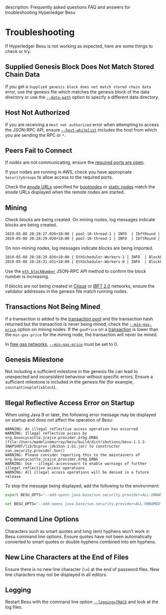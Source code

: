 description: Frequently asked questions FAQ and answers for troubleshooting Hyperledger Besu
<!--- END of page meta data -->

# Troubleshooting

If Hyperledger Besu is not working as expected, here are some things to check or try. 

## Supplied Genesis Block Does Not Match Stored Chain Data 

If you get a `Supplied genesis block does not match stored chain data` error, use the genesis file which matches the genesis block 
of the data directory or use the [`--data-path`](../../Reference/CLI/CLI-Syntax.md#data-path) option to specify a different data directory. 

## Host Not Authorized 

If you are receiving a `Host not authorized` error when attempting to access the JSON-RPC API, ensure [`--host-whitelist`](../../Reference/CLI/CLI-Syntax.md#host-whitelist)
includes the host from which you are sending the RPC or `*`. 

## Peers Fail to Connect

If nodes are not communicating, ensure the [required ports are open](https://besu.hyperledger.org/en/stable/Configuring-Besu/Networking/Configuring-Ports/). 

If your nodes are running in AWS, check you have appropriate `SecurityGroups` to allow access to the required ports.

Check the [enode URLs](../../Concepts/Node-Keys.md#enode-url) specified for [bootnodes](../Find-and-Connect/Bootnodes.md)
or [static nodes](../Find-and-Connect/Managing-Peers.md#static-nodes) match the enode URLs 
displayed when the remote nodes are started.

## Mining

Check blocks are being created. On mining nodes, log messages indicate blocks are being created. 

```bash
2019-05-08 20:28:27.026+10:00 | pool-10-thread-1 | INFO  | IbftRound | Importing block to chain. round=ConsensusRoundIdentifier{Sequence=660, Round=0}, hash=0x759afaba4e923d89175d850ceca4b8ef81f7d9c727b0b0b8e714b624a4b8e8cc
2019-05-08 20:28:29.020+10:00 | pool-10-thread-1 | INFO  | IbftRound | Importing block to chain. round=ConsensusRoundIdentifier{Sequence=661, Round=0}, hash=0x5443e504256765f06b3cebfbee82276a034ebcc8d685b7c3d1a6010fd4acfa14
```
 
On non-mining nodes, log messages indicate blocks are being imported. 

```bash
2019-05-08 20:28:29.026+10:00 | EthScheduler-Workers-1 | INFO  | BlockPropagationManager | Imported #661 / 0 tx / 0 om / 0 (0.0%) gas / (0x5443e504256765f06b3cebfbee82276a034ebcc8d685b7c3d1a6010fd4acfa14) in 0.000s.
2019-05-08 20:28:31.031+10:00 | EthScheduler-Workers-0 | INFO  | BlockPropagationManager | Imported #662 / 0 tx / 0 om / 0 (0.0%) gas / (0x0ead4e20123d3f1433d8dec894fcce386da4049819b24b309963ce7a8a0fcf03) in 0.000s.
``` 

Use the [`eth_blockNumber`](../../Reference/API-Methods.md#eth_blocknumber) JSON-RPC API method to confirm the 
block number is increasing. 

If blocks are not being created in [Clique](../Configure/Consensus-Protocols/Clique.md#extra-data) or [IBFT 2.0](../Configure/Consensus-Protocols/IBFT.md#extra-data) networks, 
ensure the validator addresses in the genesis file match running nodes. 
 
## Transactions Not Being Mined 

If a transaction is added to the [transaction pool](../../Concepts/Transactions/Transaction-Pool.md) 
and the transaction hash returned but the transaction is never being mined, check the [`--min-gas-price`](../../Reference/CLI/CLI-Syntax.md#min-gas-price)
option on mining nodes. If the `gasPrice` on a [transaction](../Send-Transactions/Transactions.md) 
is lower than the `min-gas-price` for the mining node, the transaction will never be mined. 

In [free gas networks](../Configure/FreeGas.md), [`--min-gas-price`](../../Reference/CLI/CLI-Syntax.md#min-gas-price) must be set to 0. 

## Genesis Milestone 

Not including a sufficient milestone in the genesis file can lead to unexpected and inconsistent behaviour without
specific errors. Ensure a sufficient milestone is included in the genesis file (for example, `constantinoplefixblock`). 

## Illegal Reflective Access Error on Startup

When using Java 9 or later, the following error message may be displayed on startup and does not affect the operation of Besu: 

```
WARNING: An illegal reflective access operation has occurred
WARNING: Illegal reflective access by org.bouncycastle.jcajce.provider.drbg.DRBG (file:/Users/madelinemurray/besu/build/distributions/besu-1.1.2-SNAPSHOT/lib/bcprov-jdk15on-1.61.jar) to constructor sun.security.provider.Sun()
WARNING: Please consider reporting this to the maintainers of org.bouncycastle.jcajce.provider.drbg.DRBG
WARNING: Use --illegal-access=warn to enable warnings of further illegal reflective access operations
WARNING: All illegal access operations will be denied in a future release
```

To stop the message being displayed, add the following to the environment: 

```bash tab="Linux / Mac OS"
export BESU_OPTS="--add-opens java.base/sun.security.provider=ALL-UNNAMED"
```
    
```bash tab="Windows"
set BESU_OPTS="--add-opens java.base/sun.security.provider=ALL-UNNAMED"
```

## Command Line Options

Characters such as smart quotes and long (em) hyphens won't work in Besu command line options. Ensure quotes have
not been automatically converted to smart quotes or double hyphens combined into em hyphens.

## New Line Characters at the End of Files

Ensure there is no new line character (`\n`) at the end of password files. New line characters may not 
be displayed in all editors. 

## Logging 

Restart Besu with the command line option [`--logging=TRACE`](../../Reference/CLI/CLI-Syntax.md#logging) and look at the log files. 
